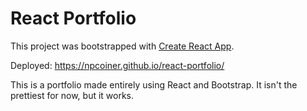# React Portfolio

This project was bootstrapped with [Create React App](https://github.com/facebook/create-react-app).

Deployed: https://npcoiner.github.io/react-portfolio/

This is a portfolio made entirely using React and Bootstrap. It isn't the prettiest for now, but it works.
